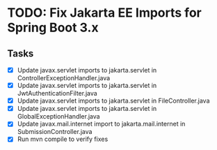 # TODO: Fix Jakarta EE Imports for Spring Boot 3.x

## Tasks
- [x] Update javax.servlet imports to jakarta.servlet in ControllerExceptionHandler.java
- [x] Update javax.servlet imports to jakarta.servlet in JwtAuthenticationFilter.java
- [x] Update javax.servlet imports to jakarta.servlet in FileController.java
- [x] Update javax.servlet imports to jakarta.servlet in GlobalExceptionHandler.java
- [x] Update javax.mail.internet import to jakarta.mail.internet in SubmissionController.java
- [x] Run mvn compile to verify fixes
